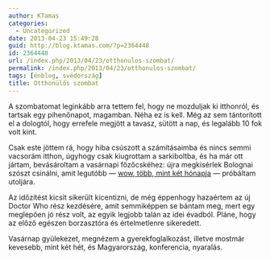 ```yaml
---
author: KTamas
categories:
  - Uncategorized
date: 2013-04-23 15:49:28
guid: http://blog.ktamas.com/?p=2364448
id: 2364448
url: /index.php/2013/04/23/otthonulos-szombat/
permalink: /index.php/2013/04/23/otthonulos-szombat/
tags: [énblog, svédország]
title: Otthonülős szombat
---
```


A szombatomat leginkább arra tettem fel, hogy ne mozduljak ki itthonról, és tartsak egy pihenőnapot, magamban. Néha ez is kell. Még az sem tántorított el a dologtól, hogy errefele megjött a tavasz, sütött a nap, és legalább 10 fok volt kint.

Csak este jöttem rá, hogy hiba csúszott a számításaimba és nincs semmi vacsorám itthon, úgyhogy csak kiugrottam a sarkiboltba, és ha már ott jártam, bevásároltam a vasárnapi főzőcskéhez: újra megkisérlek Bolognai szószt csinálni, amit legutóbb &#8212; [wow, több, mint két hónapja](http://blog.ktamas.com/index.php/2013/02/17/fozok-vasarnap/) &#8212; próbáltam utoljára.

Az időzítést kicsit sikerült kicentizni, de még éppenhogy hazaértem az új Doctor Who rész kezdésére, amit semmiképpen se bántam meg, mert egy meglepően jó rész volt, az egyik legjobb talán az idei évadból. Pláne, hogy az előző egészen borzasztóra és értelmetlenre sikeredett.

Vasárnap gyülekezet, megnézem a gyerekfoglalkozást, illetve mostmár kevesebb, mint két hét, és Magyarország, konferencia, nyaralás.
